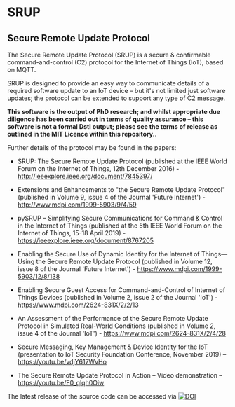 # SRUP

## Secure Remote Update Protocol
The Secure Remote Update Protocol (SRUP) is a secure & confirmable command-and-control (C2) protocol for the Internet of Things (IoT), based on MQTT.

SRUP is designed to provide an easy way to communicate details of a required software update to an IoT device – but it's not limited just software updates; the protocol can be extended to support any type of C2 message.

**This software is the output of PhD research; and whilst appropriate due diligence has been carried out in terms of quality assurance – this software is not a formal Dstl output; please see the terms of release as outlined in the MIT Licence within this repository..**

Further details of the protocol may be found in the papers:
* SRUP: The Secure Remote Update Protocol (published at the IEEE World Forum on the Internet of Things, 12th December 2016) - http://ieeexplore.ieee.org/document/7845397/

* Extensions and Enhancements to "the Secure Remote Update Protocol" (published in Volume 9, issue 4 of the Journal 'Future Internet') - http://www.mdpi.com/1999-5903/9/4/59

* pySRUP – Simplifying Secure Communications for Command & Control in the Internet of Things (published at the 5th IEEE World Forum on the Internet of Things, 15-18 April 2019) - https://ieeexplore.ieee.org/document/8767205

* Enabling the Secure Use of Dynamic Identity for the Internet of Things—Using the Secure Remote Update Protocol (published in Volume 12, issue 8 of the Journal 'Future Internet') - https://www.mdpi.com/1999-5903/12/8/138

* Enabling Secure Guest Access for Command-and-Control of Internet of Things Devices (published in Volume 2, issue 2 of the Journal 'IoT') -  https://www.mdpi.com/2624-831X/2/2/13

* An Assessment of the Performance of the Secure Remote Update Protocol in Simulated Real-World Conditions (published in Volume 2, issue 4 of the Journal 'IoT') -  https://www.mdpi.com/2624-831X/2/4/28

* Secure Messaging, Key Management & Device Identity for the IoT (presentation to IoT Security Foundation Conference, November 2019) – https://youtu.be/vdjY617WvHo 

* The Secure Remote Update Protocol in Action – Video demonstration – https://youtu.be/F0_qlqh0Oiw

The latest release of the source code can be accessed via [![DOI](https://zenodo.org/badge/DOI/10.5281/zenodo.4575539.svg)](https://zenodo.org/badge/latestdoi/62746329) 
